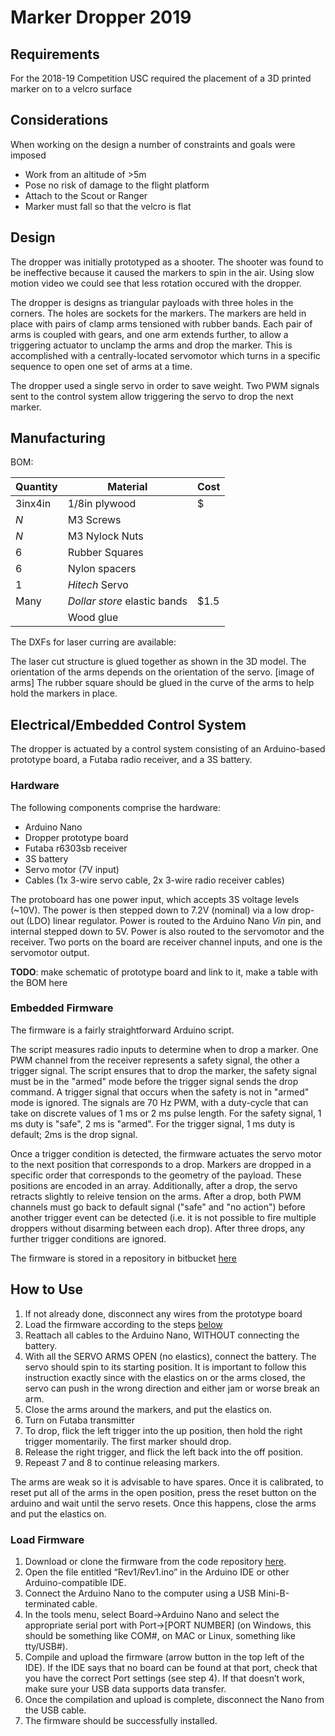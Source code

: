 # Marker Dropper 2019

## Requirements
For the 2018-19 Competition USC required the placement of a 3D printed marker on to a velcro surface

## Considerations
When working on the design a number of constraints and goals were imposed
* Work from an altitude of >5m
* Pose no risk of damage to the flight platform
* Attach to the Scout or Ranger
* Marker must fall so that the velcro is flat

## Design
The dropper was initially prototyped as a shooter. The shooter was found to be ineffective because it caused the markers to spin in the air. Using slow motion video we could see that less rotation occured with the dropper.

The dropper is designs as triangular payloads with three holes in the corners. The holes are sockets for the markers. The markers are held in place with pairs of clamp arms tensioned with rubber bands. Each pair of arms is coupled with gears, and one arm extends further, to allow a triggering actuator to unclamp the arms and drop the marker. This is accomplished with a centrally-located servomotor which turns in a specific sequence to open one set of arms at a time.

The dropper used a single servo in order to save weight. Two PWM signals sent to the control system allow triggering the servo to drop the next marker.

## Manufacturing
BOM:

|Quantity  | Material      | Cost|
|----------|-----------|------|
|3inx4in   | 1/8in plywood | $|
|_N_       | M3 Screws     ||
|_N_       |M3 Nylock Nuts ||
|6       |Rubber Squares | |
|6 |Nylon spacers||
|1|_Hitech_ Servo||
|Many |_Dollar store_ elastic bands|$1.5|
||Wood glue||

The DXFs for laser curring are available:

The laser cut structure is glued together as shown in the 3D model. The orientation of the arms depends on the orientation of the servo. 
[image of arms]
The rubber square should be glued in the curve of the arms to help hold the markers in place.

## Electrical/Embedded Control System
The dropper is actuated by a control system consisting of an Arduino-based prototype board, a Futaba radio receiver, and a 3S battery.

### Hardware
The following components comprise the hardware:
* Arduino Nano
* Dropper prototype board
* Futaba r6303sb receiver
* 3S battery
* Servo motor (7V input)
* Cables (1x 3-wire servo cable, 2x 3-wire radio receiver cables)

The protoboard has one power input, which accepts 3S voltage levels (~10V). The power is then stepped down to 7.2V (nominal) via a low drop-out (LDO) linear regulator. Power is routed to the Arduino Nano _Vin_ pin, and internal stepped down to 5V. Power is also routed to the servomotor and the receiver. Two ports on the board are receiver channel inputs, and one is the servomotor output.

__TODO__: make schematic of prototype board and link to it, make a table with the BOM here

### Embedded Firmware

The firmware is a fairly straightforward Arduino script. 

The script measures radio inputs to determine when to drop a marker. One PWM channel from the receiver represents a safety signal, the other a trigger signal. The script ensures that to drop the marker, the safety signal must be in the "armed" mode before the trigger signal sends the drop command. A trigger signal that occurs when the safety is not in "armed" mode is ignored. The signals are 70 Hz PWM, with a duty-cycle that can take on discrete values of 1 ms or 2 ms pulse length. For the safety signal, 1 ms duty is "safe", 2 ms is "armed". For the trigger signal, 1 ms duty is default; 2ms is the drop signal.

Once a trigger condition is detected, the firmware actuates the servo motor to the next position that corresponds to a drop. Markers are dropped in a specific order that corresponds to the geometry of the payload. These positions are encoded in an array. Additionally, after a drop, the servo retracts slightly to releive tension on the arms. After a drop, both PWM channels must go back to default signal ("safe" and "no action") before another trigger event can be detected (i.e. it is not possible to fire multiple droppers without disarming between each drop). After three drops, any further trigger conditions are ignored.

The firmware is stored in a repository in bitbucket [here](https://github.com/uvic-aero/Dropper2019)

## How to Use

1. If not already done, disconnect any wires from the prototype board
2. Load the firmware according to the steps [below](#load-firmware)
3. Reattach all cables to the Arduino Nano, WITHOUT connecting the battery.
4. With all the SERVO ARMS OPEN (no elastics), connect the battery. The servo should spin to its starting position. It is important to follow this instruction exactly since with the elastics on or the arms closed, the servo can push in the wrong direction and either jam or worse break an arm.
5. Close the arms around the markers, and put the elastics on.
6. Turn on Futaba transmitter
7. To drop, flick the left trigger into the up position, then hold the right trigger momentarily. The first marker should drop.
8. Release the right trigger, and flick the left back into the off position.
9. Repeast 7 and 8 to continue releasing markers.

The arms are weak so it is advisable to have spares. Once it is calibrated, to reset put all of the arms in the open position, press the reset button on the arduino and wait until the servo resets. Once this happens, close the arms and put the elastics on.

### Load Firmware
1.	Download or clone the firmware from the code repository [here](https://github.com/uvic-aero/Dropper2019).
2.	Open the file entitled “Rev1/Rev1.ino” in the Arduino IDE or other Arduino-compatible IDE.
3.	Connect the Arduino Nano to the computer using a USB Mini-B-terminated cable.
4.	In the tools menu, select Board->Arduino Nano and select the appropriate serial port with Port->[PORT NUMBER] (on Windows, this should be something like COM#, on MAC or Linux, something like tty/USB#).
5.	Compile and upload the firmware (arrow button in the top left of the IDE). If the IDE says that no board can be found at that port, check that you have the correct Port settings (see step 4). If that doesn’t work, make sure your USB data supports data transfer.
6.	Once the compilation and upload is complete, disconnect the Nano from the USB cable.
7.	The firmware should be successfully installed.

